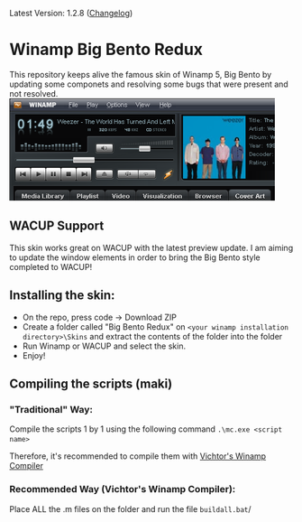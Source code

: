Latest Version: 1.2.8 ([Changelog](https://github.com/SecurityRaven/Winamp-BigBentoUP/blob/changelogs/1.2.8.txt))
# Winamp Big Bento Redux
This repository keeps alive the famous skin of Winamp 5, Big Bento by updating some componets and resolving some bugs that were present and not resolved.
<br>![img](screenshot.png)
## WACUP Support
This skin works great on WACUP with the latest preview update. I am aiming to update the window elements in order to bring the Big Bento style completed to WACUP!

## Installing the skin:
- On the repo, press code -> Download ZIP
- Create a folder called "Big Bento Redux" on ``<your winamp installation directory>\Skins`` and extract the contents of the folder into the folder
- Run Winamp or WACUP and select the skin.
- Enjoy!
## Compiling the scripts (maki)

### "Traditional" Way:

Compile the scripts 1 by 1 using the following command ``.\mc.exe <script name>``

Therefore, it's recommended to compile them with [Vichtor's Winamp Compiler](https://drive.google.com/file/d/1rejKyZkHaDyFJh-iARvx_QIFQkzMbqO8/view) 
### Recommended Way (Vichtor's Winamp Compiler):
Place ALL the .m files on the folder and run the file ``buildall.bat``/


